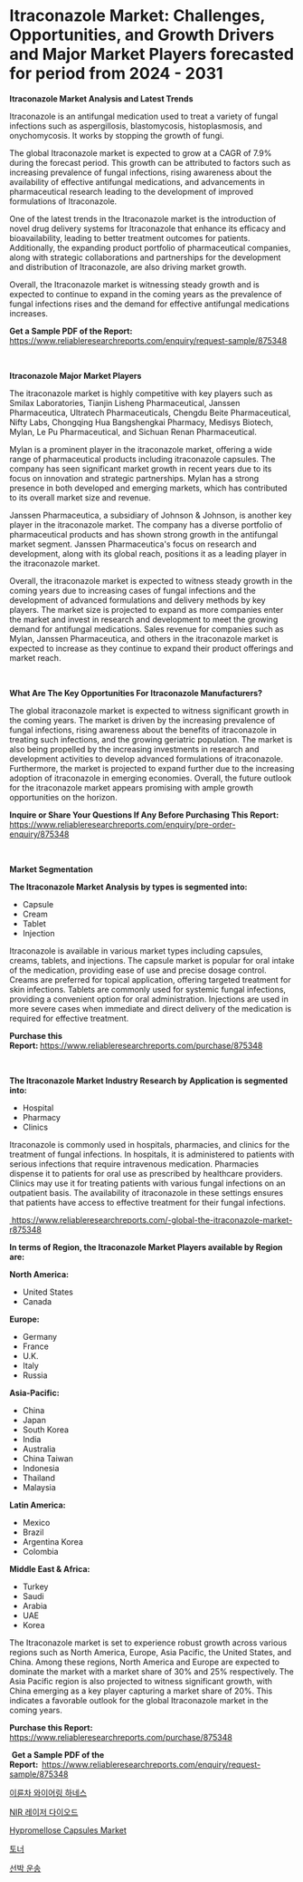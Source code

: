 <p><h1>Itraconazole Market: Challenges, Opportunities, and Growth Drivers and Major Market Players forecasted for period from 2024 - 2031</h1></p><p><strong>Itraconazole Market Analysis and Latest Trends</strong></p>
<p><p>Itraconazole is an antifungal medication used to treat a variety of fungal infections such as aspergillosis, blastomycosis, histoplasmosis, and onychomycosis. It works by stopping the growth of fungi.</p><p>The global Itraconazole market is expected to grow at a CAGR of 7.9% during the forecast period. This growth can be attributed to factors such as increasing prevalence of fungal infections, rising awareness about the availability of effective antifungal medications, and advancements in pharmaceutical research leading to the development of improved formulations of Itraconazole.</p><p>One of the latest trends in the Itraconazole market is the introduction of novel drug delivery systems for Itraconazole that enhance its efficacy and bioavailability, leading to better treatment outcomes for patients. Additionally, the expanding product portfolio of pharmaceutical companies, along with strategic collaborations and partnerships for the development and distribution of Itraconazole, are also driving market growth.</p><p>Overall, the Itraconazole market is witnessing steady growth and is expected to continue to expand in the coming years as the prevalence of fungal infections rises and the demand for effective antifungal medications increases.</p></p>
<p><strong>Get a Sample PDF of the Report:&nbsp;</strong> <a href="https://www.reliableresearchreports.com/enquiry/request-sample/875348">https://www.reliableresearchreports.com/enquiry/request-sample/875348</a></p>
<p>&nbsp;</p>
<p><strong>Itraconazole Major Market Players</strong></p>
<p><p>The itraconazole market is highly competitive with key players such as Smilax Laboratories, Tianjin Lisheng Pharmaceutical, Janssen Pharmaceutica, Ultratech Pharmaceuticals, Chengdu Beite Pharmaceutical, Nifty Labs, Chongqing Hua Bangshengkai Pharmacy, Medisys Biotech, Mylan, Le Pu Pharmaceutical, and Sichuan Renan Pharmaceutical.</p><p>Mylan is a prominent player in the itraconazole market, offering a wide range of pharmaceutical products including itraconazole capsules. The company has seen significant market growth in recent years due to its focus on innovation and strategic partnerships. Mylan has a strong presence in both developed and emerging markets, which has contributed to its overall market size and revenue.</p><p>Janssen Pharmaceutica, a subsidiary of Johnson & Johnson, is another key player in the itraconazole market. The company has a diverse portfolio of pharmaceutical products and has shown strong growth in the antifungal market segment. Janssen Pharmaceutica's focus on research and development, along with its global reach, positions it as a leading player in the itraconazole market.</p><p>Overall, the itraconazole market is expected to witness steady growth in the coming years due to increasing cases of fungal infections and the development of advanced formulations and delivery methods by key players. The market size is projected to expand as more companies enter the market and invest in research and development to meet the growing demand for antifungal medications. Sales revenue for companies such as Mylan, Janssen Pharmaceutica, and others in the itraconazole market is expected to increase as they continue to expand their product offerings and market reach.</p></p>
<p>&nbsp;</p>
<p><strong>What Are The Key Opportunities For Itraconazole Manufacturers?</strong></p>
<p><p>The global itraconazole market is expected to witness significant growth in the coming years. The market is driven by the increasing prevalence of fungal infections, rising awareness about the benefits of itraconazole in treating such infections, and the growing geriatric population. The market is also being propelled by the increasing investments in research and development activities to develop advanced formulations of itraconazole. Furthermore, the market is projected to expand further due to the increasing adoption of itraconazole in emerging economies. Overall, the future outlook for the itraconazole market appears promising with ample growth opportunities on the horizon.</p></p>
<p><strong>Inquire or Share Your Questions If Any Before Purchasing This Report:</strong> <a href="https://www.reliableresearchreports.com/enquiry/pre-order-enquiry/875348">https://www.reliableresearchreports.com/enquiry/pre-order-enquiry/875348</a></p>
<p>&nbsp;</p>
<p><strong>Market Segmentation</strong></p>
<p><strong>The Itraconazole Market Analysis by types is segmented into:</strong></p>
<p><ul><li>Capsule</li><li>Cream</li><li>Tablet</li><li>Injection</li></ul></p>
<p><p>Itraconazole is available in various market types including capsules, creams, tablets, and injections. The capsule market is popular for oral intake of the medication, providing ease of use and precise dosage control. Creams are preferred for topical application, offering targeted treatment for skin infections. Tablets are commonly used for systemic fungal infections, providing a convenient option for oral administration. Injections are used in more severe cases when immediate and direct delivery of the medication is required for effective treatment.</p></p>
<p><strong>Purchase this Report:&nbsp;</strong><a href="https://www.reliableresearchreports.com/purchase/875348">https://www.reliableresearchreports.com/purchase/875348</a></p>
<p>&nbsp;</p>
<p><strong>The Itraconazole Market Industry Research by Application is segmented into:</strong></p>
<p><ul><li>Hospital</li><li>Pharmacy</li><li>Clinics</li></ul></p>
<p><p>Itraconazole is commonly used in hospitals, pharmacies, and clinics for the treatment of fungal infections. In hospitals, it is administered to patients with serious infections that require intravenous medication. Pharmacies dispense it to patients for oral use as prescribed by healthcare providers. Clinics may use it for treating patients with various fungal infections on an outpatient basis. The availability of itraconazole in these settings ensures that patients have access to effective treatment for their fungal infections.</p></p>
<p><a href="https://www.reliableresearchreports.com/-global-the-itraconazole-market-r875348">&nbsp;https://www.reliableresearchreports.com/-global-the-itraconazole-market-r875348</a></p>
<p><strong>In terms of Region, the Itraconazole Market Players available by Region are:</strong></p>
<p>
    <p> <strong> North America: </strong>
        <ul>
            <li>United States</li>
            <li>Canada</li>
        </ul>
        </p> 
    <p> <strong> Europe: </strong>
        <ul>
            <li>Germany</li>
            <li>France</li>
            <li>U.K.</li>
            <li>Italy</li>
            <li>Russia</li>
        </ul>
        </p> 
    <p> <strong> Asia-Pacific: </strong>
        <ul>
            <li>China</li>
            <li>Japan</li>
            <li>South Korea</li>
            <li>India</li>
            <li>Australia</li>
            <li>China Taiwan</li>
            <li>Indonesia</li>
            <li>Thailand</li>
            <li>Malaysia</li>
        </ul>
        </p> 
    <p> <strong> Latin America: </strong>
        <ul>
            <li>Mexico</li>
            <li>Brazil</li>
            <li>Argentina Korea</li>
            <li>Colombia</li>
        </ul>
        </p> 
    <p> <strong> Middle East & Africa: </strong>
        <ul>
            <li>Turkey</li>
            <li>Saudi</li>
            <li>Arabia</li>
            <li>UAE</li>
            <li>Korea</li>
        </ul>
    </p>
    </p>
<p><p>The Itraconazole market is set to experience robust growth across various regions such as North America, Europe, Asia Pacific, the United States, and China. Among these regions, North America and Europe are expected to dominate the market with a market share of 30% and 25% respectively. The Asia Pacific region is also projected to witness significant growth, with China emerging as a key player capturing a market share of 20%. This indicates a favorable outlook for the global Itraconazole market in the coming years.</p></p>
<p><strong>Purchase this Report: </strong><a href="https://www.reliableresearchreports.com/purchase/875348">https://www.reliableresearchreports.com/purchase/875348</a></p>
<p>&nbsp;<strong>Get a Sample PDF of the Report:&nbsp;&nbsp;</strong><a href="https://www.reliableresearchreports.com/enquiry/request-sample/875348">https://www.reliableresearchreports.com/enquiry/request-sample/875348</a></p>
<p><strong></strong></p>
<p><p><a href="https://medium.com/@jackiefauhey9089475/%EC%9D%B4%EB%A5%9C%EC%B0%A8-%EC%A0%84%EC%84%A0-%EB%B3%B4%ED%98%B8-%EC%8B%9C%EC%9E%A5-%ED%86%B5%EC%B0%B0-%EC%8B%9C%EC%9E%A5-%EB%8F%99%ED%96%A5-%EC%84%B1%EC%9E%A5-2024%EB%85%84%EB%B6%80%ED%84%B0-2031%EB%85%84%EA%B9%8C%EC%A7%80-%EC%98%88%EC%B8%A1-79e6fc2dbaf5">이륜차 와이어링 하네스</a></p><p><a href="https://medium.com/@simeonbode1/nir-%EB%A0%88%EC%9D%B4%EC%A0%80-%EB%8B%A4%EC%9D%B4%EC%98%A4%EB%93%9C-%EC%8B%9C%EC%9E%A5-%EC%8B%9C%EC%9E%A5-%EC%A0%90%EC%9C%A0%EC%9C%A8-%EC%8B%9C%EC%9E%A5-%EB%8F%99%ED%96%A5-%EB%B0%8F-%EB%AF%B8%EB%9E%98-%EC%84%B1%EC%9E%A5-%ED%83%90%EC%83%89-dd8f592c730b">NIR 레이저 다이오드</a></p><p><a href="https://github.com/yemakinde/Market-Research-Report-List-2/blob/main/hypromellose-capsules-market.md">Hypromellose Capsules Market</a></p><p><a href="https://github.com/TitusBoyer1/Market-Research-Report-List-1/blob/main/697211356959.md">토너</a></p><p><a href="https://github.com/iansanftyord09878/Market-Research-Report-List-1/blob/main/256323856958.md">선박 운송</a></p></p>